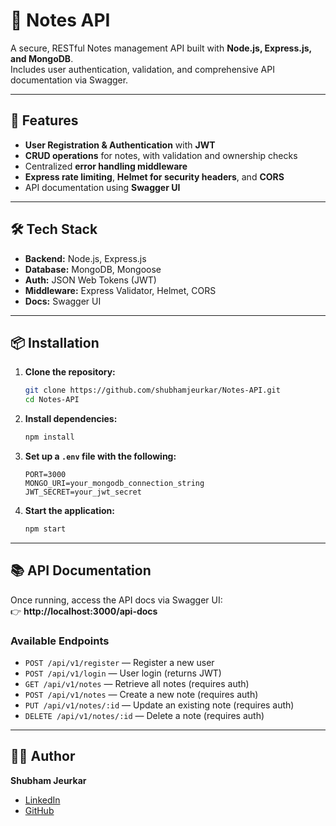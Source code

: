 # 📝 Notes API

A secure, RESTful Notes management API built with **Node.js, Express.js, and MongoDB**.  
Includes user authentication, validation, and comprehensive API documentation via Swagger.

---

## 🚀 Features

- **User Registration & Authentication** with **JWT**
- **CRUD operations** for notes, with validation and ownership checks
- Centralized **error handling middleware**
- **Express rate limiting**, **Helmet for security headers**, and **CORS**
- API documentation using **Swagger UI**

---

## 🛠 Tech Stack

- **Backend:** Node.js, Express.js
- **Database:** MongoDB, Mongoose
- **Auth:** JSON Web Tokens (JWT)
- **Middleware:** Express Validator, Helmet, CORS
- **Docs:** Swagger UI

---

## 📦 Installation

1. **Clone the repository:**
   ```bash
   git clone https://github.com/shubhamjeurkar/Notes-API.git
   cd Notes-API
   ```

2. **Install dependencies:**
   ```bash
   npm install
   ```

3. **Set up a `.env` file with the following:**
   ```env
   PORT=3000
   MONGO_URI=your_mongodb_connection_string
   JWT_SECRET=your_jwt_secret
   ```

4. **Start the application:**
   ```bash
   npm start
   ```

---

## 📚 API Documentation

Once running, access the API docs via Swagger UI:  
👉 **http://localhost:3000/api-docs**

### Available Endpoints

- `POST /api/v1/register` — Register a new user
- `POST /api/v1/login` — User login (returns JWT)
- `GET /api/v1/notes` — Retrieve all notes (requires auth)
- `POST /api/v1/notes` — Create a new note (requires auth)
- `PUT /api/v1/notes/:id` — Update an existing note (requires auth)
- `DELETE /api/v1/notes/:id` — Delete a note (requires auth)

---

## 🧑‍💻 Author

**Shubham Jeurkar**  
- [LinkedIn](https://linkedin.com/in/shubham-jeurkar)
- [GitHub](https://github.com/shubhamjeurkar)

